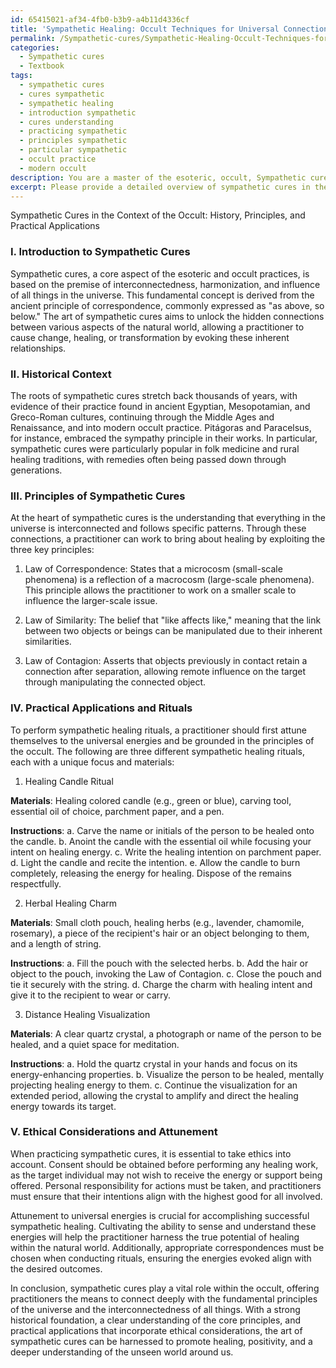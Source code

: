```yaml
---
id: 65415021-af34-4fb0-b3b9-a4b11d4336cf
title: 'Sympathetic Healing: Occult Techniques for Universal Connections'
permalink: /Sympathetic-cures/Sympathetic-Healing-Occult-Techniques-for-Universal-Connections/
categories:
  - Sympathetic cures
  - Textbook
tags:
  - sympathetic cures
  - cures sympathetic
  - sympathetic healing
  - introduction sympathetic
  - cures understanding
  - practicing sympathetic
  - principles sympathetic
  - particular sympathetic
  - occult practice
  - modern occult
description: You are a master of the esoteric, occult, Sympathetic cures and education, you have written many textbooks on the subject in ways that provide students with rich and deep understanding of the subject. You are being asked to write textbook-like sections on a topic and you do it with full context, explainability, and reliability in accuracy to the true facts of the topic at hand, in a textbook style that a student would easily be able to learn from, in a rich, engaging, and contextual way. Always include relevant context (such as formulas and history), related concepts, and in a way that someone can gain deep insights from.
excerpt: Please provide a detailed overview of sympathetic cures in the context of the occult, covering its history, principles, and practical applications. Include instructions for designing and performing at least three different sympathetic healing rituals, specifying the required materials, correspondences, and precautions to ensure safety and efficacy. Additionally, highlight the ethical considerations involved in using sympathetic cures and the importance of attunement with the universal energies to harness their true potential.
---
```

Sympathetic Cures in the Context of the Occult: History, Principles, and Practical Applications

### I. Introduction to Sympathetic Cures

Sympathetic cures, a core aspect of the esoteric and occult practices, is based on the premise of interconnectedness, harmonization, and influence of all things in the universe. This fundamental concept is derived from the ancient principle of correspondence, commonly expressed as "as above, so below." The art of sympathetic cures aims to unlock the hidden connections between various aspects of the natural world, allowing a practitioner to cause change, healing, or transformation by evoking these inherent relationships.

### II. Historical Context

The roots of sympathetic cures stretch back thousands of years, with evidence of their practice found in ancient Egyptian, Mesopotamian, and Greco-Roman cultures, continuing through the Middle Ages and Renaissance, and into modern occult practice. Pitágoras and Paracelsus, for instance, embraced the sympathy principle in their works. In particular, sympathetic cures were particularly popular in folk medicine and rural healing traditions, with remedies often being passed down through generations.

### III. Principles of Sympathetic Cures

At the heart of sympathetic cures is the understanding that everything in the universe is interconnected and follows specific patterns. Through these connections, a practitioner can work to bring about healing by exploiting the three key principles:

1. Law of Correspondence: States that a microcosm (small-scale phenomena) is a reflection of a macrocosm (large-scale phenomena). This principle allows the practitioner to work on a smaller scale to influence the larger-scale issue.

2. Law of Similarity: The belief that "like affects like," meaning that the link between two objects or beings can be manipulated due to their inherent similarities.

3. Law of Contagion: Asserts that objects previously in contact retain a connection after separation, allowing remote influence on the target through manipulating the connected object.

### IV. Practical Applications and Rituals

To perform sympathetic healing rituals, a practitioner should first attune themselves to the universal energies and be grounded in the principles of the occult. The following are three different sympathetic healing rituals, each with a unique focus and materials:

1. Healing Candle Ritual

**Materials**: Healing colored candle (e.g., green or blue), carving tool, essential oil of choice, parchment paper, and a pen.

**Instructions**:
a. Carve the name or initials of the person to be healed onto the candle.
b. Anoint the candle with the essential oil while focusing your intent on healing energy.
c. Write the healing intention on parchment paper.
d. Light the candle and recite the intention.
e. Allow the candle to burn completely, releasing the energy for healing. Dispose of the remains respectfully.

2. Herbal Healing Charm

**Materials**: Small cloth pouch, healing herbs (e.g., lavender, chamomile, rosemary), a piece of the recipient's hair or an object belonging to them, and a length of string.

**Instructions**:
a. Fill the pouch with the selected herbs.
b. Add the hair or object to the pouch, invoking the Law of Contagion.
c. Close the pouch and tie it securely with the string.
d. Charge the charm with healing intent and give it to the recipient to wear or carry.

3. Distance Healing Visualization

**Materials**: A clear quartz crystal, a photograph or name of the person to be healed, and a quiet space for meditation.

**Instructions**:
a. Hold the quartz crystal in your hands and focus on its energy-enhancing properties.
b. Visualize the person to be healed, mentally projecting healing energy to them.
c. Continue the visualization for an extended period, allowing the crystal to amplify and direct the healing energy towards its target.

### V. Ethical Considerations and Attunement

When practicing sympathetic cures, it is essential to take ethics into account. Consent should be obtained before performing any healing work, as the target individual may not wish to receive the energy or support being offered. Personal responsibility for actions must be taken, and practitioners must ensure that their intentions align with the highest good for all involved.

Attunement to universal energies is crucial for accomplishing successful sympathetic healing. Cultivating the ability to sense and understand these energies will help the practitioner harness the true potential of healing within the natural world. Additionally, appropriate correspondences must be chosen when conducting rituals, ensuring the energies evoked align with the desired outcomes.

In conclusion, sympathetic cures play a vital role within the occult, offering practitioners the means to connect deeply with the fundamental principles of the universe and the interconnectedness of all things. With a strong historical foundation, a clear understanding of the core principles, and practical applications that incorporate ethical considerations, the art of sympathetic cures can be harnessed to promote healing, positivity, and a deeper understanding of the unseen world around us.
